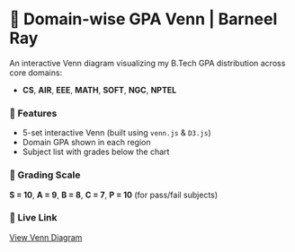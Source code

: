 # 🧠 Domain-wise GPA Venn | Barneel Ray

An interactive Venn diagram visualizing my B.Tech GPA distribution across core domains:

- **CS**, **AIR**, **EEE**, **MATH**, **SOFT**, **NGC**, **NPTEL**

### 🎯 Features
- 5-set interactive Venn (built using `venn.js` & `D3.js`)
- Domain GPA shown in each region
- Subject list with grades below the chart

### 📏 Grading Scale
**S = 10**, **A = 9**, **B = 8**, **C = 7**, **P = 10** (for pass/fail subjects)

### 🔗 Live Link
[View Venn Diagram](https://barneelray.github.io/venn-gpa-visual/)
